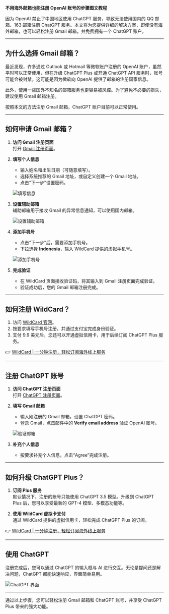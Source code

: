 **不用海外邮箱也能注册 OpenAI 账号的步骤图文教程**

因为 OpenAI 禁止了中国地区使用 ChatGPT 服务，导致无法使用国内的 QQ 邮箱、163 邮箱注册 ChatGPT 服务。本文将为您提供详细的解决方案，即使没有海外邮箱，也可以轻松注册 Gmail 邮箱，并免费拥有一个 ChatGPT 账户。

---

## 为什么选择 Gmail 邮箱？

最近发现，许多通过 Outlook 或 Hotmail 等微软账户注册的 OpenAI 账户，虽然平时可以正常使用，但在升级 ChatGPT Plus 或开通 ChatGPT API 服务时，账号可能会被封禁。这可能是因为微软向 OpenAI 提供了邮箱的注册国家信息。

此外，使用一些国外不知名的邮箱服务也更容易被风控。为了避免不必要的损失，建议使用 Gmail 邮箱注册。

按照本文的方法注册 Gmail 邮箱，ChatGPT 账户目前可以正常使用。

---

## 如何申请 Gmail 邮箱？

1. **访问 Gmail 注册页面**  
   打开 [Gmail 注册页面](https://accounts.google.com/signup)。

2. **填写个人信息**  
   - 输入姓名和出生日期（可随意填写）。  
   - 选择系统推荐的 Gmail 地址，或自定义创建一个 Gmail 地址。  
   - 点击“下一步”设置密码。

   ![填写信息](https://chatgptgogogo.oss-cn-shanghai.aliyuncs.com/img/9bd50862129a8b5a0ecda548b0a481b9.png)

3. **设置辅助邮箱**  
   辅助邮箱用于接收 Gmail 的异常信息通知，可以使用国内邮箱。

   ![设置辅助邮箱](https://chatgptgogogo.oss-cn-shanghai.aliyuncs.com/img/9259f3e227a9fe087ee398ad14951d12.png)

4. **添加手机号**  
   - 点击“下一步”后，需要添加手机号。  
   - 下拉选择 **Indonesia**，输入 WildCard 提供的虚拟手机号。

   ![添加手机号](https://chatgptgogogo.oss-cn-shanghai.aliyuncs.com/img/4232f7031cf71291dd5fbc730f602737.png)

5. **完成验证**  
   - 在 WildCard 页面接收验证码，将其输入到 Gmail 注册页面完成验证。  
   - 验证成功后，您的 Gmail 邮箱注册完成。

---

## 如何注册 WildCard？

1. 访问 [WildCard 官网](https://bit.ly/bewildcard)。  
2. 按要求填写手机号注册，并通过支付宝完成身份验证。  
3. 支付 9.9 美元后，您还可以开通虚拟信用卡，用于后续订阅 ChatGPT Plus 服务。

👉 [WildCard | 一分钟注册，轻松订阅海外线上服务](https://bit.ly/bewildcard)

---

## 注册 ChatGPT 账号

1. **访问 ChatGPT 注册页面**  
   打开 [ChatGPT 注册页面](https://platform.openai.com/signup)。

2. **填写 Gmail 邮箱**  
   - 输入刚注册的 Gmail 邮箱，设置 ChatGPT 密码。  
   - 登录 Gmail，点击邮件中的 **Verify email address** 验证 OpenAI 账号。

   ![验证邮箱](https://chatgptgogogo.oss-cn-shanghai.aliyuncs.com/img/6c59f9acbebeeeb709444b3badc02961.png)

3. **补充个人信息**  
   - 按要求补充个人信息，点击“Agree”完成注册。

---

## 如何升级 ChatGPT Plus？

1. **订阅 Plus 服务**  
   默认情况下，注册的账号只能使用 ChatGPT 3.5 模型。升级到 ChatGPT Plus 后，您可以享受最新的 GPT-4 模型、多模态功能等。

2. **使用 WildCard 虚拟卡支付**  
   通过 WildCard 提供的虚拟信用卡，轻松完成 ChatGPT Plus 的订阅。

👉 [WildCard | 一分钟注册，轻松订阅海外线上服务](https://bit.ly/bewildcard)

---

## 使用 ChatGPT

注册完成后，您可以通过 ChatGPT 的输入框与 AI 进行交互。无论是提问还是解决问题，ChatGPT 都能快速响应，界面简单易用。

![ChatGPT 界面](https://chatgptgogogo.oss-cn-shanghai.aliyuncs.com/img/22158805efe83bbec2e7f547bf4b9ddc.png)

---

通过以上步骤，您可以轻松注册 Gmail 邮箱和 ChatGPT 账号，并享受 ChatGPT Plus 带来的强大功能。